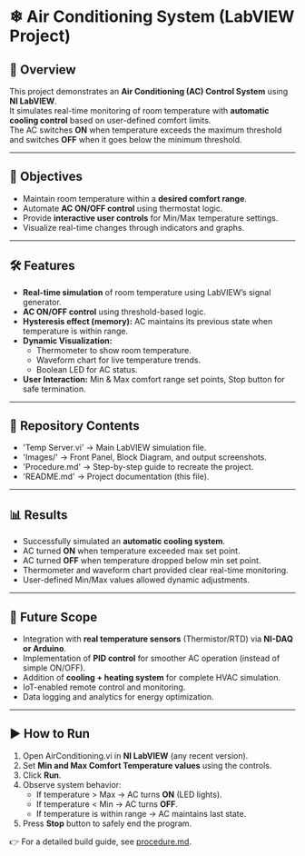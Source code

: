 # ❄ Air Conditioning System (LabVIEW Project)  

## 📌 Overview  
This project demonstrates an **Air Conditioning (AC) Control System** using **NI LabVIEW**.  
It simulates real-time monitoring of room temperature with **automatic cooling control** based on user-defined comfort limits.  
The AC switches **ON** when temperature exceeds the maximum threshold and switches **OFF** when it goes below the minimum threshold.   

---

## 🎯 Objectives  
- Maintain room temperature within a **desired comfort range**.  
- Automate **AC ON/OFF control** using thermostat logic.  
- Provide **interactive user controls** for Min/Max temperature settings.  
- Visualize real-time changes through indicators and graphs.  

---

## 🛠 Features  
- **Real-time simulation** of room temperature using LabVIEW’s signal generator.  
- **AC ON/OFF control** using threshold-based logic.  
- **Hysteresis effect (memory):** AC maintains its previous state when temperature is within range.  
- **Dynamic Visualization:**  
  - Thermometer to show room temperature.  
  - Waveform chart for live temperature trends.  
  - Boolean LED for AC status.  
- **User Interaction:** Min & Max comfort range set points, Stop button for safe termination.  

---

## 📂 Repository Contents  
- 'Temp Server.vi' → Main LabVIEW simulation file.  
- 'Images/' → Front Panel, Block Diagram, and output screenshots.  
- 'Procedure.md' → Step-by-step guide to recreate the project.  
- 'README.md' → Project documentation (this file).  

---

## 📊 Results  
- Successfully simulated an **automatic cooling system**.  
- AC turned **ON** when temperature exceeded max set point.  
- AC turned **OFF** when temperature dropped below min set point.  
- Thermometer and waveform chart provided clear real-time monitoring.  
- User-defined Min/Max values allowed dynamic adjustments.  

---

## 🔮 Future Scope  
- Integration with **real temperature sensors** (Thermistor/RTD) via **NI-DAQ or Arduino**.  
- Implementation of **PID control** for smoother AC operation (instead of simple ON/OFF).  
- Addition of **cooling + heating system** for complete HVAC simulation.  
- IoT-enabled remote control and monitoring.  
- Data logging and analytics for energy optimization.  

---

## ▶ How to Run  
1. Open AirConditioning.vi in **NI LabVIEW** (any recent version).  
2. Set **Min and Max Comfort Temperature values** using the controls.  
3. Click **Run**.  
4. Observe system behavior:  
   - If temperature > Max → AC turns **ON** (LED lights).  
   - If temperature < Min → AC turns **OFF**.  
   - If temperature is within range → AC maintains last state.  
5. Press **Stop** button to safely end the program.  

👉 For a detailed build guide, see [procedure.md](./procedure.md).
